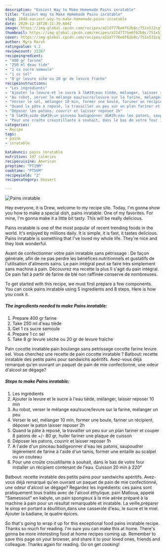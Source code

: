 ```yaml
---
description: "Easiest Way to Make Homemade Pains inratable"
title: "Easiest Way to Make Homemade Pains inratable"
slug: 1040-easiest-way-to-make-homemade-pains-inratable
date: 2020-12-18T20:11:39.604Z
image: https://img-global.cpcdn.com/recipes/a21d7776e6f62b8c/751x532cq70/pains-inratable-photo-principale-de-la-recette.jpg
thumbnail: https://img-global.cpcdn.com/recipes/a21d7776e6f62b8c/751x532cq70/pains-inratable-photo-principale-de-la-recette.jpg
cover: https://img-global.cpcdn.com/recipes/a21d7776e6f62b8c/751x532cq70/pains-inratable-photo-principale-de-la-recette.jpg
author: Myra Marsh
ratingvalue: 4.2
reviewcount: 33387
recipeingredient:
- "400 gr farine"
- "250 ml deau tide"
- "1 cs sucre semoule"
- "1 cc sel"
- "8 gr levure sche ou 20 gr de levure frache"
recipeinstructions:
- "Les ingrédients"
- "Ajouter la levure et le sucre à l&#39;eau tiède, mélanger, laisser reposer 10 min"
- "Au robot, verser le mélange eau/sucre/levure sur la farine, mélanger un peu"
- "Verser le sel, mélanger 10 min, former une boule, fariner un récipient, déposer le paton laisser reposer 2h"
- "Quand la pâte à reposé, la travailler un peu sur un plan fariner et couper 8 patons de +/- 80 gr, huiler fariner une plaque de cuisson"
- "Déposer les patons, couvrir et laisser reposer 1h"
- "A l&#39;aide d&#39;un pinceau badigeonner d&#39;eau les patons, saupoudrer légèrement de farine à l&#39;aide d&#39;un tamis, former une entaille au scalpel ou un couteau"
- "Pour une croûte croustillante à souhait, dans le bas de votre four installer un récipient contenant de l&#39;eau. Cuisson 20 min à 220°"
categories:
- Recipe
tags:
- pains
- inratable

katakunci: pains inratable 
nutrition: 197 calories
recipecuisine: American
preptime: "PT19M"
cooktime: "PT56M"
recipeyield: "2"
recipecategory: Dessert

---
```



![Pains inratable](https://img-global.cpcdn.com/recipes/a21d7776e6f62b8c/751x532cq70/pains-inratable-photo-principale-de-la-recette.jpg)

Hey everyone, it is Drew, welcome to my recipe site. Today, I'm gonna show you how to make a special dish, pains inratable. One of my favorites. For mine, I'm gonna make it a little bit tasty. This will be really delicious.

Pains inratable is one of the most popular of recent trending foods in the world. It's enjoyed by millions daily. It is simple, it is fast, it tastes delicious. Pains inratable is something that I've loved my whole life. They're nice and they look wonderful.

Avant de confectionner votre pain inratable sans pétrissage : De façon générale, afin de ne pas perdre les bénéfices nutritionnels et gustatifs de l&#39;utilisation d&#39;aliments sains. Le pain intégral peut se faire très simplement sans machine à pain. Découvrez ma recette la plus Il s&#39;agit du pain intégral. Ce pain fait à partir de farine de blé non raffinée conserve de nombreuses.


To get started with this recipe, we must first prepare a few components. You can cook pains inratable using 5 ingredients and 8 steps. Here is how you cook it.

<!--inarticleads1-->

##### The ingredients needed to make Pains inratable:

1. Prepare 400 gr farine
1. Take 250 ml d&#39;eau tiède
1. Get 1 cs sucre semoule
1. Prepare 1 cc sel
1. Take 8 gr levure sèche ou 20 gr de levure fraîche


Pain cocotte inratable pain boulange sans petrissage cocotte farine levure sel. Vous cherchez une recette de pain cocotte inratable ? Batbout: recette inratable des petits pains pour sandwichs apéritifs. Avez-vous déjà remarqué qu&#39;en ouvrant un paquet de pain de mie confectionné, une odeur d&#39;alcool se dégage? 

<!--inarticleads2-->

##### Steps to make Pains inratable:

1. Les ingrédients
1. Ajouter la levure et le sucre à l&#39;eau tiède, mélanger, laisser reposer 10 min
1. Au robot, verser le mélange eau/sucre/levure sur la farine, mélanger un peu
1. Verser le sel, mélanger 10 min, former une boule, fariner un récipient, déposer le paton laisser reposer 2h
1. Quand la pâte à reposé, la travailler un peu sur un plan fariner et couper 8 patons de +/- 80 gr, huiler fariner une plaque de cuisson
1. Déposer les patons, couvrir et laisser reposer 1h
1. A l&#39;aide d&#39;un pinceau badigeonner d&#39;eau les patons, saupoudrer légèrement de farine à l&#39;aide d&#39;un tamis, former une entaille au scalpel ou un couteau
1. Pour une croûte croustillante à souhait, dans le bas de votre four installer un récipient contenant de l&#39;eau. Cuisson 20 min à 220°


Batbout: recette inratable des petits pains pour sandwichs apéritifs. Avez-vous déjà remarqué qu&#39;en ouvrant un paquet de pain de mie confectionné, une odeur d&#39;alcool se dégage? Regardez les ingrédients: ces pains sont pratiquement tous traités avec de l&#39;alcool éthylique. pain Matloua, appelé &#34;Samessout&#34; en kabyle, un pain spongieux à la mie aérée préparé à la machine à pain pour un résultat remarquable et inratable. La veille,préparer le sirop en portant a ébullition,dans une casserole d&#39;eau, le sucre et le miel. Ajouter la badiane, le quatre épices. 

So that's going to wrap it up for this exceptional food pains inratable recipe. Thanks so much for reading. I'm sure you can make this at home. There's gonna be more interesting food at home recipes coming up. Remember to save this page on your browser, and share it to your loved ones, friends and colleague. Thanks again for reading. Go on get cooking!
